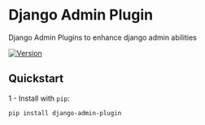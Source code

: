 # Django Admin Plugin

Django Admin Plugins to enhance django admin abilities

<div>
  <a href="https://badge.fury.io/py/django-admin-plugin">
      <img src="https://badge.fury.io/py/django-admin-plugin.svg" alt="Version"/>
  </a>
</div>

## Quickstart

1 - Install with `pip`:

```bash
pip install django-admin-plugin
```
